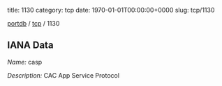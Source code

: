 title: 1130
category: tcp
date: 1970-01-01T00:00:00+0000
slug: tcp/1130

[portdb](/) / [tcp](/category/tcp.html) / 1130


## IANA Data

_Name:_ casp

_Description:_ CAC App Service Protocol

